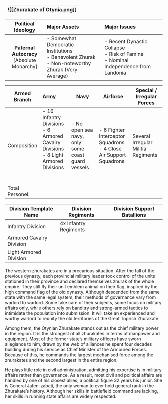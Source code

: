 
| ![[Zhurakate of Otynia.png]] |
| ---------------------------- |

|            **Political Ideology**             | **Major Assets**                                                                                    | Major Issues                                                                           |
| :-------------------------------------------: | :-------------------------------------------------------------------------------------------------- | :------------------------------------------------------------------------------------- |
| **Paternal Autocracy**<br>[Absolute Monarchy] | - Somewhat Democratic Institutions<br>- Benevolent Zhurak<br>- Non-noteworthy Zhurak (Very Average) | - Recent Dynastic Collapse<br>- Risk of Famine<br>- Nominal Independence from Landonia |

| Armed Branch    | Army                                                                                                | Navy                                              | Airforce                                                             | Special / Irregular Forces          |
| --------------- | :-------------------------------------------------------------------------------------------------- | ------------------------------------------------- | -------------------------------------------------------------------- | ----------------------------------- |
| Composition     | - 16 Infantry Divisions<br>- 6 Armored Cavalry Divisions<br>- 8 Light Armored Divisions<br><br><br> | - No open sea navy, only some coast guard vessels | - 6 Fighter Interceptor Squadrons<br>- 4 Close Air Support Squadrons | Several Irregular Militia Regiments |
| Total Personel: |                                                                                                     |                                                   |                                                                      |                                     |

| Division Template Name   | Division Regiments    | Division Support Batallions |
| ------------------------ | --------------------- | --------------------------- |
| Infantry Division        | 4x Infantry Regiments |                             |
| Armored Cavalry Division |                       |                             |
| Light Armored Division   |                       |                             |
The western zhurakates are in a precarious situation. After the fall of the previous dynasty, each provincial military leader took control of the units stationed in their province and declared themselves zhurak of the whole empire. They still fly their unit emblem animal on their flag, inspired by the high command flag of the old dynasty. Although descended from the same state with the same legal system, their methods of governance vary from warlord to warlord. Some take care of their subjects, some focus on military affairs only, while others rely on banditry and strong-armed tactics to intimidate the population into submission. It will take an experienced and worthy warlord to reunify the old territories of the Great Toprish Zhurakate.  

Among them, the Otynian Zhurakate stands out as the chief military power in the region. It is the strongest of all zhurakates in terms of manpower and equipment. Most of the former state’s military officers have sworn allegiance to him, drawn by the web of alliances he spent four decades building during his service as Chief Minister of the Armoured Forces. Because of this, he commands the largest mechanised force among the zhurakates and the second largest in the entire region.

He plays little role in civil administration, admitting his expertise is in military affairs rather than governance. As a result, most civil and political affairs are handled by one of his closest allies, a political figure 32 years his junior. She is General Jafen-zabati, the only woman to ever hold general rank in the Zhurakate’s history. Although her skills in battlefield command are lacking, her skills in running state affairs are widely respected.